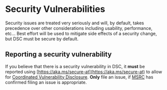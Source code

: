# Security Vulnerabilities

Security issues are treated very seriously and will, by default,
takes precedence over other considerations including usability, performance,
etc...  Best effort will be used to mitigate side effects of a security
change, but DSC must be secure by default.

## Reporting a security vulnerability

If you believe that there is a security vulnerability in DSC,
it **must** be reported using [https://aka.ms/secure-at](https://aka.ms/secure-at) to allow for [Coordinated Vulnerability Disclosure](https://technet.microsoft.com/security/dn467923).
**Only** file an issue, if [MSRC](https://www.microsoft.com/en-us/msrc/faqs-report-an-issue?rtc=1) has confirmed filing an issue is appropriate.